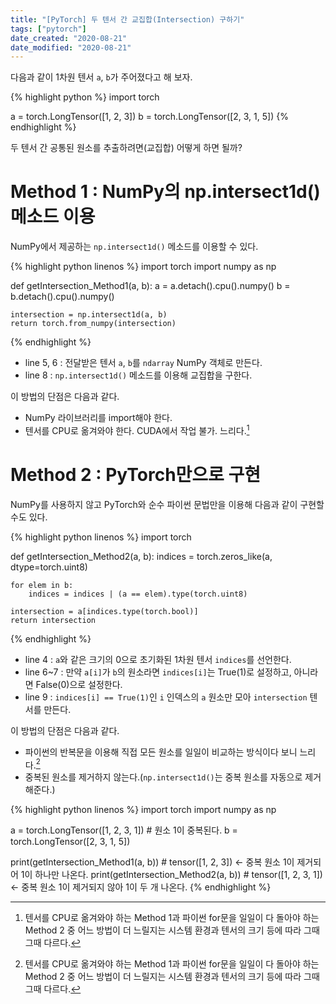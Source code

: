 ```yaml
---
title: "[PyTorch] 두 텐서 간 교집합(Intersection) 구하기"
tags: ["pytorch"]
date_created: "2020-08-21"
date_modified: "2020-08-21"
---
```


다음과 같이 1차원 텐서 `a`, `b`가 주어졌다고 해 보자.

{% highlight python %}
import torch

a = torch.LongTensor([1, 2, 3])
b = torch.LongTensor([2, 3, 1, 5])
{% endhighlight %}

두 텐서 간 공통된 원소를 추출하려면(교집합) 어떻게 하면 될까?

# Method 1 : NumPy의 np.intersect1d() 메소드 이용

NumPy에서 제공하는 `np.intersect1d()` 메소드를 이용할 수 있다.

{% highlight python linenos %}
import torch
import numpy as np

def getIntersection_Method1(a, b):
    a = a.detach().cpu().numpy()
    b = b.detach().cpu().numpy()
    
    intersection = np.intersect1d(a, b)
    return torch.from_numpy(intersection)
{% endhighlight %}

- line 5, 6 : 전달받은 텐서 `a`, `b`를 `ndarray` NumPy 객체로 만든다.
- line 8 : `np.intersect1d()` 메소드를 이용해 교집합을 구한다.

이 방법의 단점은 다음과 같다.

- NumPy 라이브러리를 import해야 한다.
- 텐서를 CPU로 옮겨와야 한다. CUDA에서 작업 불가. 느리다.[^1]

# Method 2 : PyTorch만으로 구현

NumPy를 사용하지 않고 PyTorch와 순수 파이썬 문법만을 이용해 다음과 같이 구현할 수도 있다.

{% highlight python linenos %}
import torch

def getIntersection_Method2(a, b):
    indices = torch.zeros_like(a, dtype=torch.uint8)

    for elem in b:
        indices = indices | (a == elem).type(torch.uint8)

    intersection = a[indices.type(torch.bool)]
    return intersection
{% endhighlight %}

- line 4 : `a`와 같은 크기의 0으로 초기화된 1차원 텐서 `indices`를 선언한다.
- line 6~7 : 만약 `a[i]`가 `b`의 원소라면 `indices[i]`는 True(1)로 설정하고, 아니라면 False(0)으로 설정한다.
- line 9 : `indices[i] == True(1)`인 `i` 인덱스의 `a` 원소만 모아 `intersection` 텐서를 만든다.

이 방법의 단점은 다음과 같다.

- 파이썬의 반복문을 이용해 직접 모든 원소를 일일이 비교하는 방식이다 보니 느리다.[^1]
- 중복된 원소를 제거하지 않는다.(`np.intersect1d()`는 중복 원소를 자동으로 제거해준다.)

[^1]: 텐서를 CPU로 옮겨와야 하는 Method 1과 파이썬 for문을 일일이 다 돌아야 하는 Method 2 중 어느 방법이 더 느릴지는 시스템 환경과 텐서의 크기 등에 따라 그때그때 다르다.

{% highlight python linenos %}
import torch
import numpy as np

a = torch.LongTensor([1, 2, 3, 1])  # 원소 1이 중복된다.
b = torch.LongTensor([2, 3, 1, 5])

print(getIntersection_Method1(a, b))  # tensor([1, 2, 3])  <- 중복 원소 1이 제거되어 1이 하나만 나온다.
print(getIntersection_Method2(a, b))  # tensor([1, 2, 3, 1])  <- 중복 원소 1이 제거되지 않아 1이 두 개 나온다.
{% endhighlight %}